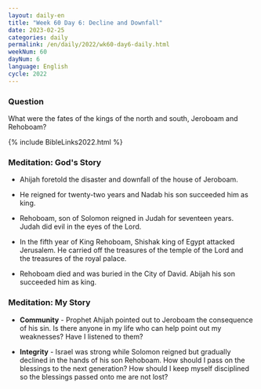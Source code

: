 ```yaml
---
layout: daily-en
title: "Week 60 Day 6: Decline and Downfall"
date: 2023-02-25
categories: daily
permalink: /en/daily/2022/wk60-day6-daily.html
weekNum: 60
dayNum: 6
language: English
cycle: 2022
---
```


### Question     
What were the fates of the kings of the north and south, Jeroboam and Rehoboam?

{% include BibleLinks2022.html %} 

### Meditation: God's Story   
+ Ahijah foretold the disaster and downfall of the house of Jeroboam. 

+ He reigned for twenty-two years and Nadab his son succeeded him as king. 

+ Rehoboam, son of Solomon reigned in Judah for seventeen years. Judah did evil in the eyes of the Lord. 

+ In the fifth year of King Rehoboam, Shishak king of Egypt attacked Jerusalem. He carried off the treasures of the temple of the Lord and the treasures of the royal palace. 

+ Rehoboam died and was buried in the City of David. Abijah his son succeeded him as king. 

### Meditation: My Story   
+ **Community** - Prophet Ahijah pointed out to Jeroboam the consequence of his sin. Is there anyone in my life who can help point out my weaknesses? Have I listened to them? 

+ **Integrity** - Israel was strong while Solomon reigned but gradually declined in the hands of his son Rehoboam. How should I pass on the blessings to the next generation? How should I keep myself disciplined so the blessings passed onto me are not lost? 
